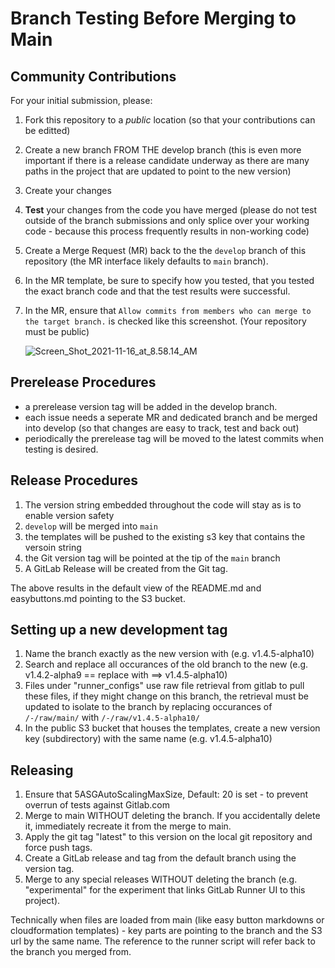 
# Branch Testing Before Merging to Main

## Community Contributions

For your initial submission, please:

1. Fork this repository to a *public* location (so that your contributions can be editted)
2. Create a new branch FROM THE develop branch (this is even more important if there is a release candidate underway as there are many paths in the project that are updated to point to the new version)
3. Create your changes
4. **Test** your changes from the code you have merged (please do not test outside of the branch submissions and only splice over your working code - because this process frequently results in non-working code)
5. Create a Merge Request (MR) back to the the `develop` branch of this repository (the MR interface likely defaults to `main` branch).
6. In the MR template, be sure to specify how you tested, that you tested the exact branch code and that the test results were successful.
7. In the MR, ensure that `Allow commits from members who can merge to the target branch.` is checked like this screenshot. (Your repository must be public)

    ![Screen_Shot_2021-11-16_at_8.58.14_AM](/uploads/bcddc8865c83be2de14c08934394791c/Screen_Shot_2021-11-16_at_8.58.14_AM.png)

## Prerelease Procedures

- a prerelease version tag will be added in the develop branch.
- each issue needs a seperate MR and dedicated branch and be merged into develop (so that changes are easy to track, test and back out)
- periodically the prerelease tag will be moved to the latest commits when testing is desired.

## Release Procedures

1. The version string embedded throughout the code will stay as is to enable version safety
2. `develop` will be merged into `main`
3. the templates will be pushed to the existing s3 key that contains the versoin string
4. the Git version tag will be pointed at the tip of the `main` branch
5. A GitLab Release will be created from the Git tag.

The above results in the default view of the README.md and easybuttons.md pointing to the S3 bucket.

## Setting up a new development tag
1. Name the branch exactly as the new version with  (e.g. v1.4.5-alpha10)
2. Search and replace all occurances of the old branch to the new (e.g. v1.4.2-alpha9 == replace with ==> v1.4.5-alpha10)
3. Files under "runner_configs" use raw file retrieval from gitlab to pull these files, if they might change on this branch, the retrieval must be updated to isolate to the branch by replacing occurances of `/-/raw/main/` with `/-/raw/v1.4.5-alpha10/`
4. In the public S3 bucket that houses the templates, create a new version key (subdirectory) with the same name (e.g. v1.4.5-alpha10)

## Releasing
1. Ensure that 5ASGAutoScalingMaxSize, Default: 20 is set - to prevent overrun of tests against Gitlab.com
1. Merge to main WITHOUT deleting the branch.  If you accidentally delete it, immediately recreate it from the merge to main.
2. Apply the git tag "latest" to this version on the local git repository and force push tags.
3. Create a GitLab release and tag from the default branch using the version tag.
4. Merge to any special releases WITHOUT deleting the branch (e.g. "experimental" for the experiment that links GitLab Runner UI to this project).


Technically when files are loaded from main (like easy button markdowns or cloudformation templates) - key parts are pointing to the branch and the S3 url by the same name. The reference to the runner script will refer back to the branch you merged from.
